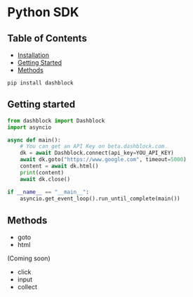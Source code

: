 # Python SDK

## Table of Contents
- [Installation](#installation)
- [Getting Started](#getting-started)
- [Methods](#methods)

```shell
pip install dashblock
```

## Getting started

```python
from dashblock import Dashblock
import asyncio

async def main():
    # You can get an API Key on beta.dashblock.com
    dk = await Dashblock.connect(api_key=YOU_API_KEY)
    await dk.goto("https://www.google.com", timeout=5000)
    content = await dk.html()
    print(content)
    await dk.close()

if __name__ == "__main__":
    asyncio.get_event_loop().run_until_complete(main())
```

## Methods
- goto
- html

(Coming soon)
- click
- input
- collect